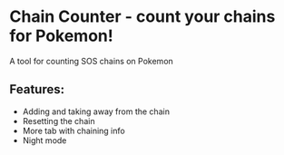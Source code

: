 # Chain Counter - count your chains for Pokemon!
A tool for counting SOS chains on Pokemon

## Features:
* Adding and taking away from the chain
* Resetting the chain
* More tab with chaining info
* Night mode
